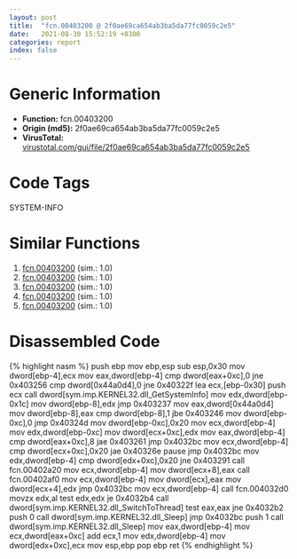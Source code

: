 ```yaml
---
layout: post
title:  "fcn.00403200 @ 2f0ae69ca654ab3ba5da77fc0059c2e5"
date:   2021-08-30 15:52:19 +0300
categories: report
index: false
---
```


# Generic Information
- **Function:** fcn.00403200
- **Origin (md5):** 2f0ae69ca654ab3ba5da77fc0059c2e5
- **VirusTotal:** [virustotal.com/gui/file/2f0ae69ca654ab3ba5da77fc0059c2e5][virustotal_ref]

# Code Tags
<span class="tag" id="SYSTEM-INFO">SYSTEM-INFO</span>


# Similar Functions

1. [fcn.00403200][similar_1_ref] (sim.: 1.0)
2. [fcn.00403200][similar_2_ref] (sim.: 1.0)
3. [fcn.00403200][similar_3_ref] (sim.: 1.0)
4. [fcn.00403200][similar_4_ref] (sim.: 1.0)
5. [fcn.00403200][similar_5_ref] (sim.: 1.0)


# Disassembled Code

{% highlight nasm %}
push ebp
mov ebp,esp
sub esp,0x30
mov dword[ebp-4],ecx
mov eax,dword[ebp-4]
cmp dword[eax+0xc],0
jne 0x403256
cmp dword[0x44a0d4],0
jne 0x40322f
lea ecx,[ebp-0x30]
push ecx
call dword[sym.imp.KERNEL32.dll_GetSystemInfo]
mov edx,dword[ebp-0x1c]
mov dword[ebp-8],edx
jmp 0x403237
mov eax,dword[0x44a0d4]
mov dword[ebp-8],eax
cmp dword[ebp-8],1
jbe 0x403246
mov dword[ebp-0xc],0
jmp 0x40324d
mov dword[ebp-0xc],0x20
mov ecx,dword[ebp-4]
mov edx,dword[ebp-0xc]
mov dword[ecx+0xc],edx
mov eax,dword[ebp-4]
cmp dword[eax+0xc],8
jae 0x403261
jmp 0x4032bc
mov ecx,dword[ebp-4]
cmp dword[ecx+0xc],0x20
jae 0x40326e
pause 
jmp 0x4032bc
mov edx,dword[ebp-4]
cmp dword[edx+0xc],0x20
jne 0x403291
call fcn.00402a20
mov ecx,dword[ebp-4]
mov dword[ecx+8],eax
call fcn.00402af0
mov ecx,dword[ebp-4]
mov dword[ecx],eax
mov dword[ecx+4],edx
jmp 0x4032bc
mov ecx,dword[ebp-4]
call fcn.004032d0
movzx edx,al
test edx,edx
je 0x4032b4
call dword[sym.imp.KERNEL32.dll_SwitchToThread]
test eax,eax
jne 0x4032b2
push 0
call dword[sym.imp.KERNEL32.dll_Sleep]
jmp 0x4032bc
push 1
call dword[sym.imp.KERNEL32.dll_Sleep]
mov eax,dword[ebp-4]
mov ecx,dword[eax+0xc]
add ecx,1
mov edx,dword[ebp-4]
mov dword[edx+0xc],ecx
mov esp,ebp
pop ebp
ret 
{% endhighlight %}


[similar_1_ref]: /report/fcn.00403200@ec60ce05664fcce926079f6a04ff35cb
[similar_2_ref]: /report/fcn.00403200@c0371bf2f84d37acabd30e547b4cc5fa
[similar_3_ref]: /report/fcn.00403200@114b798bcd6c8d19f121c452bc20962c
[similar_4_ref]: /report/fcn.00403200@ba43b6424fa5ab5a7e33f51cc7b110a4
[similar_5_ref]: /report/fcn.00403200@d701bfe1b2c669cec1fe384fdc108bfb
[virustotal_ref]: https://www.virustotal.com/gui/file/2f0ae69ca654ab3ba5da77fc0059c2e5